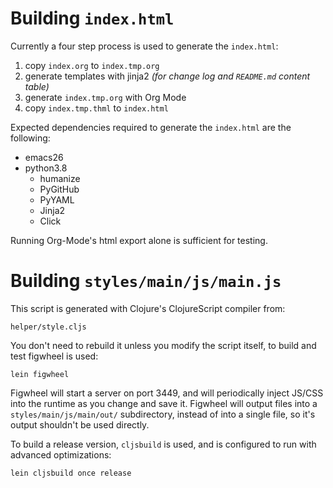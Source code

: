 # Building `index.html`

Currently a four step process is used to generate the `index.html`:

1. copy `index.org` to `index.tmp.org`
2. generate templates with jinja2 *(for change log and `README.md` content table)*
3. generate `index.tmp.org` with Org Mode
4. copy `index.tmp.thml` to `index.html`

Expected dependencies required to generate the `index.html` are the following:

- emacs26
- python3.8
  - humanize
  - PyGitHub
  - PyYAML
  - Jinja2
  - Click

Running Org-Mode's html export alone is sufficient for testing.

# Building `styles/main/js/main.js`

This script is generated with Clojure's ClojureScript compiler from:

```
helper/style.cljs
```

You don't need to rebuild it unless you modify the script itself, to build and test figwheel is used:

```
lein figwheel
```

Figwheel will start a server on port 3449, and will periodically inject JS/CSS into the runtime as you change and save it. Figwheel will output files into a `styles/main/js/main/out/` subdirectory, instead of into a single file, so it's output shouldn't be used directly.

To build a release version, `cljsbuild` is used, and is configured to run with advanced optimizations:

```
lein cljsbuild once release
```
